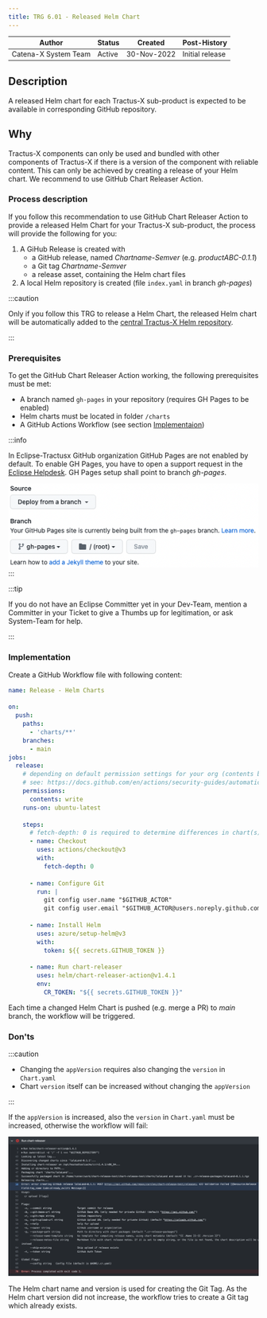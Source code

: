 ```yaml
---
title: TRG 6.01 - Released Helm Chart
---
```


| Author                | Status | Created     | Post-History    |
|-----------------------|--------|-------------|-----------------|
| Catena-X System Team  | Active | 30-Nov-2022 | Initial release |

## Description

A released Helm chart for each Tractus-X sub-product is expected to be available in corresponding GitHub repository.

## Why

Tractus-X components can only be used and bundled with other components of Tractus-X if there is a version of the
component with reliable content. This can only be achieved by creating a release of your Helm chart. We recommend to use
GitHub Chart Releaser Action.

### Process description

If you follow this recommendation to use GitHub Chart Releaser Action to provide a released Helm Chart for your
Tractus-X
sub-product, the process will provide the following for you:

1. A GiHub Release is created with
    - a GitHub release, named _Chartname-Semver_ (e.g. _productABC-0.1.1_)
    - a Git tag _Chartname-Semver_
    - a release asset, containing the Helm chart files
2. A local Helm repository is created (file `index.yaml` in branch _gh-pages_)

:::caution

Only if you follow this TRG to release a Helm Chart, the released Helm chart will be automatically added to
the [central Tractus-X Helm repository](https://eclipse-tractusx.github.io/charts/).

:::

### Prerequisites

To get the GitHub Chart Releaser Action working, the following prerequisites must be met:

- A branch named `gh-pages` in your repository (requires GH Pages to be enabled)
- Helm charts must be located in folder `/charts`
- A GitHub Actions Workflow (see section [Implementaion](#implementation))

:::info

In Eclipse-Tractusx GitHub organization GitHub Pages are not enabled by default. To enable GH Pages, you have to open a
support request in the [Eclipse Helpdesk](https://gitlab.eclipse.org/eclipsefdn/helpdesk/-/issues). GH Pages setup
shall point to branch _gh-pages_.

![GH Pages Setup](assets/trg-6-1_gh_pages_setup.png)
:::

:::tip

If you do not have an Eclipse Committer yet in your Dev-Team, mention a Committer in your Ticket to give a Thumbs up
for legitimation, or ask System-Team for help.

:::

### Implementation

Create a GitHub Workflow file with following content:

```yaml
name: Release - Helm Charts

on:
  push:
    paths:
      - 'charts/**'
    branches:
      - main
jobs:
  release:
    # depending on default permission settings for your org (contents being read-only or read-write for workloads), you will have to add permissions
    # see: https://docs.github.com/en/actions/security-guides/automatic-token-authentication#modifying-the-permissions-for-the-github_token
    permissions:
      contents: write
    runs-on: ubuntu-latest

    steps:
      # fetch-depth: 0 is required to determine differences in chart(s)
      - name: Checkout
        uses: actions/checkout@v3
        with:
          fetch-depth: 0

      - name: Configure Git
        run: |
          git config user.name "$GITHUB_ACTOR"
          git config user.email "$GITHUB_ACTOR@users.noreply.github.com"

      - name: Install Helm
        uses: azure/setup-helm@v3
        with:
          token: ${{ secrets.GITHUB_TOKEN }}

      - name: Run chart-releaser
        uses: helm/chart-releaser-action@v1.4.1
        env:
          CR_TOKEN: "${{ secrets.GITHUB_TOKEN }}"
```

Each time a changed Helm Chart is pushed (e.g. merge a PR) to _main_ branch, the workflow will be triggered.

### Don'ts

:::caution

- Changing the `appVersion` requires also changing the `version` in `Chart.yaml`
- Chart `version` itself can be increased without changing the `appVersion`

:::

If the `appVersion` is increased, also the `version` in `Chart.yaml` must be increased, otherwise the workflow will
fail:

![Chart Releaser Action - Tag error](assets/trg-6-1_chart_release_action_tag-error.png)

The Helm chart name and version is used for creating the Git Tag. As the Helm chart version did not increase, the
workflow tries to create a Git tag which already exists.

